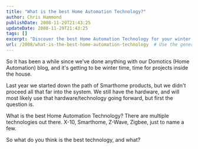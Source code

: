 ```yaml
---
title: "What is the best Home Automation Technology?"
author: Chris Hammond
publishDate: 2008-11-29T21:43:25
updateDate: 2008-11-29T21:43:25
tags: []
excerpt: "Discover the best Home Automation Technology for your winter projects! Explore X-10, Smarthome, Z-Wave, Zigbee, and more to enhance your smart home system."
url: /2008/what-is-the-best-home-automation-technology  # Use the generated URL with year
---
```

<p>So it has been a while since we've done anything with our Domotics (Home Automation) blog, and it's getting to be winter time, time for projects inside the house.</p> <p>Last year we started down the path of Smarthome products, but we didn't proceed all that far into the system. We still have the hardware, and will most likely use that hardware/technology going forward, but first the question is.</p> <p>What is the best Home Automation Technology? There are multiple technologies out there. X-10, Smarthome, Z-Wave, Zigbee, just to name a few.</p> <p>So what do you think is the best technology, and what?</p>

